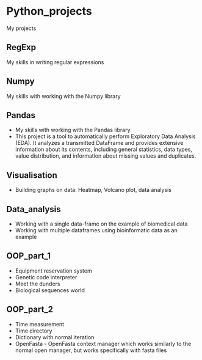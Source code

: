 # Python_projects
My projects
## RegExp
My skills in writing regular expressions
## Numpy
My skills with working with the Numpy library
## Pandas
- My skills with working with the Pandas library
- This project is a tool to automatically perform Exploratory Data Analysis (EDA). It analyzes a transmitted DataFrame and provides extensive information about its contents, including general statistics, data types, value distribution, and information about missing values and duplicates.
## Visualisation
- Building graphs on data: Heatmap, Volcano plot, data analysis
## Data_analysis
- Working with a single data-frame on the example of biomedical data
- Working with multiple dataframes using bioinformatic data as an example
## OOP_part_1
- Equipment reservation system
- Genetic code interpreter
- Meet the dunders
- Biological sequences world
## OOP_part_2
- Time measurement
- Time directory
- Dictionary with normal iteration
- OpenFasta - OpenFasta context manager which works similarly to the normal open manager, but works specifically with fasta files
